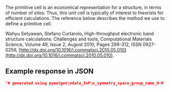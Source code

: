 The primitive cell is an economical representation for a structure, in
terms of number of sites. Thus, this unit cell is typically of interest to
theorists for efficient calculations. The reference below describes the method we use to define a primitive cell.

Wahyu Setyawan, Stefano Curtarolo, High-throughput electronic band structure calculations: Challenges and tools, Computational Materials Science, Volume 49, Issue 2, August 2010, Pages 299-312, ISSN 0927-0256, [http://dx.doi.org/10.1016/j.commatsci.2010.05.010](http://dx.doi.org/10.1016/j.commatsci.2010.05.010).





























## Example response in JSON

```json
"# generated using pymatgen\ndata_InP\n_symmetry_space_group_name_H-M   'P 1'\n_cell_length_a   4.21204068\n_cell_length_b   4.21204068\n_cell_length_c   4.21204068\n_cell_angle_alpha   60.00000000\n_cell_angle_beta   60.00000000\n_cell_angle_gamma   60.00000000\n_symmetry_Int_Tables_number   1\n_chemical_formula_structural   InP\n_chemical_formula_sum   'In1 P1'\n_cell_volume   52.83998340\n_cell_formula_units_Z   1\nloop_\n _symmetry_equiv_pos_site_id\n _symmetry_equiv_pos_as_xyz\n  1  'x, y, z'\nloop_\n _atom_site_type_symbol\n _atom_site_label\n _atom_site_symmetry_multiplicity\n _atom_site_fract_x\n _atom_site_fract_y\n _atom_site_fract_z\n _atom_site_occupancy\n  In  In1  1  0.500000  0.500000  0.500000  1\n  P  P2  1  0.250000  0.250000  0.250000  1\n"
```

